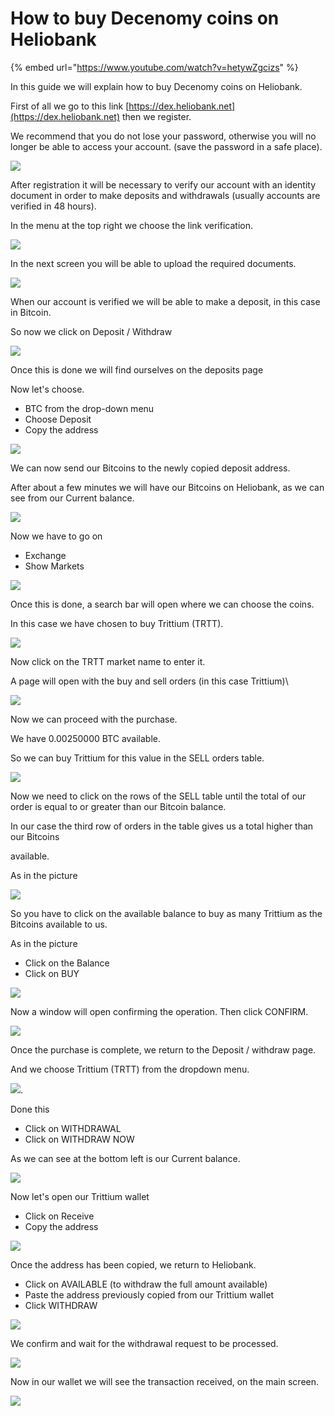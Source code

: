 # How to buy Decenomy coins on Heliobank

{% embed url="https://www.youtube.com/watch?v=hetywZgcizs" %}



In this guide we will explain how to buy Decenomy coins on Heliobank.

First of all we go to this link [https://dex.heliobank.net](https://dex.heliobank.net) then we register.

We recommend that you do not lose your password, otherwise you will no longer be able to access your account. (save the password in a safe place).

![](<../.gitbook/assets/0 (3).png>)

After registration it will be necessary to verify our account with an identity document in order to make deposits and withdrawals (usually accounts are verified in 48 hours).

In the menu at the top right we choose the link verification.

![](<../.gitbook/assets/1 (4).png>)

In the next screen you will be able to upload the required documents.

![](<../.gitbook/assets/2 (9).png>)

When our account is verified we will be able to make a deposit, in this case in Bitcoin.

So now we click on Deposit / Withdraw

![](<../.gitbook/assets/3 (4).png>)

Once this is done we will find ourselves on the deposits page

Now let's choose.

* BTC from the drop-down menu
* Choose Deposit
* Copy the address

![](<../.gitbook/assets/4 (6).png>)

We can now send our Bitcoins to the newly copied deposit address.

After about a few minutes we will have our Bitcoins on Heliobank, as we can see from our Current balance.

![](../.gitbook/assets/5.png)

Now we have to go on

* Exchange
* Show Markets

![](<../.gitbook/assets/6 (6).png>)

Once this is done, a search bar will open where we can choose the coins.

In this case we have chosen to buy Trittium (TRTT).

![](<../.gitbook/assets/7 (1).png>)

Now click on the TRTT market name to enter it.

A page will open with the buy and sell orders (in this case Trittium)\


![](<../.gitbook/assets/8 (2).png>)

Now we can proceed with the purchase.

We have 0.00250000 BTC available.

So we can buy Trittium for this value in the SELL orders table.

![](<../.gitbook/assets/9 (3).png>)

Now we need to click on the rows of the SELL table until the total of our order is equal to or greater than our Bitcoin balance.

In our case the third row of orders in the table gives us a total higher than our Bitcoins

available.

As in the picture

![](<../.gitbook/assets/10 (3).png>)

So you have to click on the available balance to buy as many Trittium as the Bitcoins available to us.

As in the picture

* Click on the Balance
* Click on BUY

![](<../.gitbook/assets/11 (6).png>)

Now a window will open confirming the operation. Then click CONFIRM.

![](<../.gitbook/assets/12 (2).png>)

Once the purchase is complete, we return to the Deposit / withdraw page.

And we choose Trittium (TRTT) from the dropdown menu.

![](<../.gitbook/assets/13 (3).png>).

Done this

* Click on WITHDRAWAL
* Click on WITHDRAW NOW

As we can see at the bottom left is our Current balance.

![](<../.gitbook/assets/14 (3).png>)

Now let's open our Trittium wallet

* Click on Receive
* Copy the address

![](<../.gitbook/assets/15 (2).png>)

Once the address has been copied, we return to Heliobank.

* Click on AVAILABLE (to withdraw the full amount available)
* Paste the address previously copied from our Trittium wallet
* Click WITHDRAW

![](<../.gitbook/assets/16 (1).png>)

We confirm and wait for the withdrawal request to be processed.

![](<../.gitbook/assets/17 (1).png>)

Now in our wallet we will see the transaction received, on the main screen.

![](<../.gitbook/assets/18 (2).png>)

